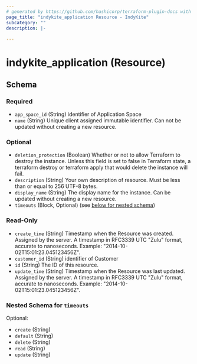 ```yaml
---
# generated by https://github.com/hashicorp/terraform-plugin-docs with custom templates
page_title: "indykite_application Resource - IndyKite"
subcategory: ""
description: |-
  
---
```


# indykite_application (Resource)





<!-- schema generated by tfplugindocs -->
## Schema

### Required

- `app_space_id` (String) identifier of Application Space
- `name` (String) Unique client assigned immutable identifier. Can not be updated without creating a new resource.

### Optional

- `deletion_protection` (Boolean) Whether or not to allow Terraform to destroy the instance. Unless this field is set to false in Terraform state, a terraform destroy or terraform apply that would delete the instance will fail.
- `description` (String) Your own description of resource. Must be less than or equal to 256 UTF-8 bytes.
- `display_name` (String) The display name for the instance. Can be updated without creating a new resource.
- `timeouts` (Block, Optional) (see [below for nested schema](#nestedblock--timeouts))

### Read-Only

- `create_time` (String) Timestamp when the Resource was created. Assigned by the server. A timestamp in RFC3339 UTC "Zulu" format, accurate to nanoseconds. Example: "2014-10-02T15:01:23.045123456Z".
- `customer_id` (String) identifier of Customer
- `id` (String) The ID of this resource.
- `update_time` (String) Timestamp when the Resource was last updated. Assigned by the server. A timestamp in RFC3339 UTC "Zulu" format, accurate to nanoseconds. Example: "2014-10-02T15:01:23.045123456Z".

<a id="nestedblock--timeouts"></a>
### Nested Schema for `timeouts`

Optional:

- `create` (String)
- `default` (String)
- `delete` (String)
- `read` (String)
- `update` (String)


